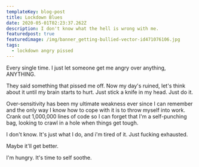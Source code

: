 ```yaml
---
templateKey: blog-post
title: Lockdown Blues
date: 2020-05-01T02:23:37.262Z
description: I don't know what the hell is wrong with me.
featuredpost: true
featuredimage: /img/banner_getting-bullied-vector-id471076106.jpg
tags:
  - lockdown angry pissed
---
```

Every single time. I just let someone get me angry over anything, ANYTHING.

They said something that pissed me off. Now my day's ruined, let's think about it until my brain starts to hurt. Just stick a knife in my head. Just do it.

Over-sensitivity has been my ultimate weakness ever since I can remember and the only way I know how to cope with it is to throw myself into work. Crank out 1,000,000 lines of code so I can forget that I'm a self-punching bag, looking to crawl in a hole when things get tough.

I don't know. It's just what I do, and i'm tired of it. Just fucking exhausted.

Maybe it'll get better.

I'm hungry. It's time to self soothe.